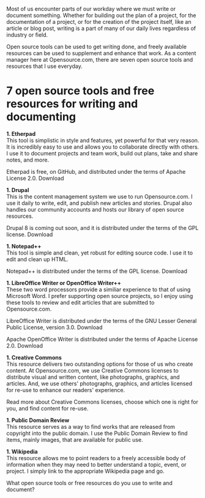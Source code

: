 Most of us encounter parts of our workday where we must write or document something. Whether for building out the plan of a project, for the documentation of a project, or for the creation of the project itself, like an article or blog post, writing is a part of many of our daily lives regardless of industry or field.

Open source tools can be used to get writing done, and freely available resources can be used to supplement and enhance that work. As a content manager here at Opensource.com, there are seven open source tools and resources that I use everyday.

7 open source tools and free resources for writing and documenting
======
**1. Etherpad**  
This tool is simplistic in style and features, yet powerful for that very reason. It is incredibly easy to use and allows you to collaborate directly with others. I use it to document projects and team work, build out plans, take and share notes, and more.  

Etherpad is free, on GitHub, and distributed under the terms of Apache License 2.0. Download  

**1. Drupal**   
This is the content management system we use to run Opensource.com. I use it daily to write, edit, and publish new articles and stories. Drupal also handles our community accounts and hosts our library of open source resources.  

Drupal 8 is coming out soon, and it is distributed under the terms of the GPL license. Download   

**1. Notepad++**  
This tool is simple and clean, yet robust for editing source code. I use it to edit and clean up HTML.  

Notepad++ is distributed under the terms of the GPL license. Download  

**1. LibreOffice Writer or OpenOffice Writer++**  
These two word processors provide a similiar experience to that of using Microsoft Word. I prefer supporting open source projects, so I enjoy using these tools to review and edit articles that are submitted to Opensource.com.  

LibreOffice Writer is distributed under the terms of the GNU Lesser General Public License, version 3.0. Download  

Apache OpenOffice Writer is distributed under the terms of Apache License 2.0. Download  

**1. Creative Commons**  
This resource delivers two outstanding options for those of us who create content. At Opensource.com, we use Creative Commons licenses to distribute visual and written content, like photographs, graphics, and articles. And, we use others' photographs, graphics, and articles licensed for re-use to enhance our readers' experience.  

Read more about Creative Commons licenses, choose which one is right for you, and find content for re-use.  

**1. Public Domain Review**  
This resource serves as a way to find works that are released from copyright into the public domain. I use the Public Domain Review to find items, mainly images, that are available for public use.  

**1. Wikipedia**  
This resource allows me to point readers to a freely accessible body of information when they may need to better understand a topic, event, or project. I simply link to the appropriate Wikipedia page and go.  

What open source tools or free resources do you use to write and document?  
